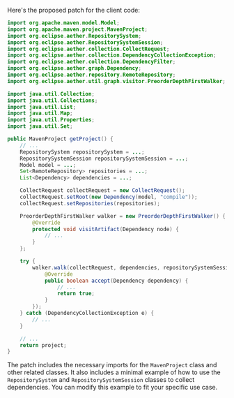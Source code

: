Here's the proposed patch for the client code:

```java
import org.apache.maven.model.Model;
import org.apache.maven.project.MavenProject;
import org.eclipse.aether.RepositorySystem;
import org.eclipse.aether.RepositorySystemSession;
import org.eclipse.aether.collection.CollectRequest;
import org.eclipse.aether.collection.DependencyCollectionException;
import org.eclipse.aether.collection.DependencyFilter;
import org.eclipse.aether.graph.Dependency;
import org.eclipse.aether.repository.RemoteRepository;
import org.eclipse.aether.util.graph.visitor.PreorderDepthFirstWalker;

import java.util.Collection;
import java.util.Collections;
import java.util.List;
import java.util.Map;
import java.util.Properties;
import java.util.Set;

public MavenProject getProject() {
    // ...
    RepositorySystem repositorySystem = ...;
    RepositorySystemSession repositorySystemSession = ...;
    Model model = ...;
    Set<RemoteRepository> repositories = ...;
    List<Dependency> dependencies = ...;

    CollectRequest collectRequest = new CollectRequest();
    collectRequest.setRoot(new Dependency(model, "compile"));
    collectRequest.setRepositories(repositories);

    PreorderDepthFirstWalker walker = new PreorderDepthFirstWalker() {
        @Override
        protected void visitArtifact(Dependency node) {
            // ...
        }
    };

    try {
        walker.walk(collectRequest, dependencies, repositorySystemSession, new DependencyFilter() {
            @Override
            public boolean accept(Dependency dependency) {
                // ...
                return true;
            }
        });
    } catch (DependencyCollectionException e) {
        // ...
    }

    // ...
    return project;
}
```

The patch includes the necessary imports for the `MavenProject` class and other related classes. It also includes a minimal example of how to use the `RepositorySystem` and `RepositorySystemSession` classes to collect dependencies. You can modify this example to fit your specific use case.